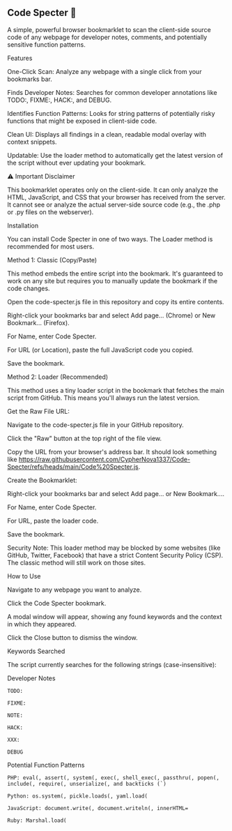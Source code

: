 ## Code Specter 👻

A simple, powerful browser bookmarklet to scan the client-side source code of any webpage for developer notes, comments, and potentially sensitive function patterns.

Features

  One-Click Scan: Analyze any webpage with a single click from your bookmarks bar.

  Finds Developer Notes: Searches for common developer annotations like TODO:, FIXME:, HACK:, and DEBUG.

  Identifies Function Patterns: Looks for string patterns of potentially risky functions that might be exposed in client-side code.

  Clean UI: Displays all findings in a clean, readable modal overlay with context snippets.

  Updatable: Use the loader method to automatically get the latest version of the script without ever updating your bookmark.

⚠️ Important Disclaimer

This bookmarklet operates only on the client-side. It can only analyze the HTML, JavaScript, and CSS that your browser has received from the server. It cannot see or analyze the actual server-side source code (e.g., the .php or .py files on the webserver).

Installation

You can install Code Specter in one of two ways. The Loader method is recommended for most users.

Method 1: Classic (Copy/Paste)

This method embeds the entire script into the bookmark. It's guaranteed to work on any site but requires you to manually update the bookmark if the code changes.

  Open the code-specter.js file in this repository and copy its entire contents.

  Right-click your bookmarks bar and select Add page... (Chrome) or New Bookmark... (Firefox).

  For Name, enter Code Specter.

  For URL (or Location), paste the full JavaScript code you copied.

  Save the bookmark.

Method 2: Loader (Recommended)

This method uses a tiny loader script in the bookmark that fetches the main script from GitHub. This means you'll always run the latest version.

Get the Raw File URL:

  Navigate to the code-specter.js file in your GitHub repository.

  Click the "Raw" button at the top right of the file view.

  Copy the URL from your browser's address bar. It should look something like https://raw.githubusercontent.com/CypherNova1337/Code-Specter/refs/heads/main/Code%20Specter.js.

Create the Bookmarklet:

  Right-click your bookmarks bar and select Add page... or New Bookmark....

  For Name, enter Code Specter.

  For URL, paste the loader code.

  Save the bookmark.

Security Note: This loader method may be blocked by some websites (like GitHub, Twitter, Facebook) that have a strict Content Security Policy (CSP). The classic method will still work on those sites.

How to Use

  Navigate to any webpage you want to analyze.

  Click the Code Specter bookmark.

  A modal window will appear, showing any found keywords and the context in which they appeared.

  Click the Close button to dismiss the window.

Keywords Searched

The script currently searches for the following strings (case-insensitive):

Developer Notes

    TODO:

    FIXME:

    NOTE:

    HACK:

    XXX:

    DEBUG

Potential Function Patterns

    PHP: eval(, assert(, system(, exec(, shell_exec(, passthru(, popen(, include(, require(, unserialize(, and backticks (`)

    Python: os.system(, pickle.loads(, yaml.load(

    JavaScript: document.write(, document.writeln(, innerHTML=

    Ruby: Marshal.load(

